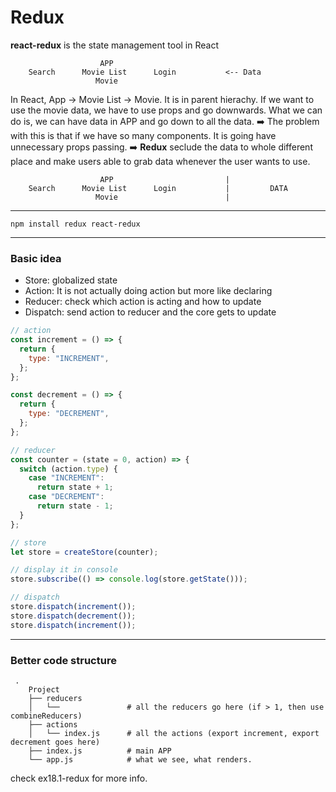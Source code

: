 # Redux

**react-redux** is the state management tool in React

```
                    APP
    Search      Movie List      Login           <-- Data
                   Movie
```

In React, App -> Movie List -> Movie. It is in parent hierachy. If we want to use the movie data, we have to use props and go downwards.
What we can do is, we can have data in APP and go down to all the data.
:arrow_right: The problem with this is that if we have so many components. It is going have unnecessary props passing.
:arrow_right: **Redux** seclude the data to whole different place and make users able to grab data whenever the user wants to use.

```
                    APP                         |
    Search      Movie List      Login           |         DATA
                   Movie                        |
```

---

```shell
npm install redux react-redux
```

---

### Basic idea

- Store: globalized state
- Action: It is not actually doing action but more like declaring
- Reducer: check which action is acting and how to update
- Dispatch: send action to reducer and the core gets to update

```js
// action
const increment = () => {
  return {
    type: "INCREMENT",
  };
};

const decrement = () => {
  return {
    type: "DECREMENT",
  };
};

// reducer
const counter = (state = 0, action) => {
  switch (action.type) {
    case "INCREMENT":
      return state + 1;
    case "DECREMENT":
      return state - 1;
  }
};

// store
let store = createStore(counter);

// display it in console
store.subscribe(() => console.log(store.getState()));

// dispatch
store.dispatch(increment());
store.dispatch(decrement());
store.dispatch(increment());

```

--- 
### Better code structure

```
 .
    Project             
    ├── reducers
    │   └──               # all the reducers go here (if > 1, then use combineReducers)  
    ├── actions
    │   └── index.js      # all the actions (export increment, export decrement goes here)
    ├── index.js          # main APP
    └── app.js            # what we see, what renders.
```

check ex18.1-redux for more info.